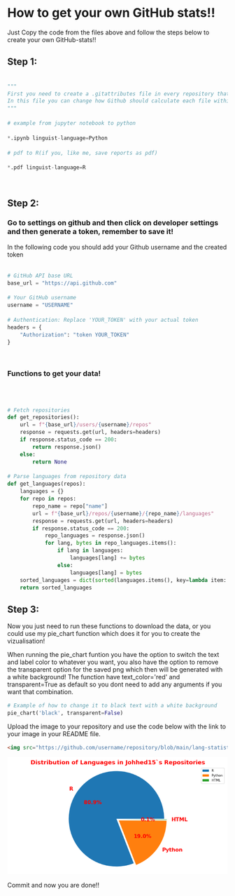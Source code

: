 # How to get your own GitHub stats!!

Just Copy the code from the files above and follow the steps below to create your own GitHub-stats!! 

## Step 1:
```Python

"""
First you need to create a .gitattributes file in every repository that calculates the statistics wrong.
In this file you can change how Github should calculate each file within each repository with the following code:
"""

# example from jupyter notebook to python

*.ipynb linguist-language=Python 

# pdf to R(if you, like me, save reports as pdf)

*.pdf linguist-language=R

```
<br>

## Step 2:

### Go to settings on github and then click on developer settings and then generate a token, remember to save it!


In the following code you should add your Github username and the created token
<br>

```Python

# GitHub API base URL
base_url = "https://api.github.com"

# Your GitHub username
username = "USERNAME"

# Authentication: Replace 'YOUR_TOKEN' with your actual token
headers = {
    "Authorization": "token YOUR_TOKEN"
}

```
<br>

### Functions to get your data!

<br>

```Python

# Fetch repositories
def get_repositories():
    url = f"{base_url}/users/{username}/repos"
    response = requests.get(url, headers=headers)
    if response.status_code == 200:
        return response.json()
    else:
        return None

# Parse languages from repository data
def get_languages(repos):
    languages = {}
    for repo in repos:
        repo_name = repo["name"]
        url = f"{base_url}/repos/{username}/{repo_name}/languages"
        response = requests.get(url, headers=headers)
        if response.status_code == 200:
            repo_languages = response.json()
            for lang, bytes in repo_languages.items():
                if lang in languages:
                    languages[lang] += bytes
                else:
                    languages[lang] = bytes
    sorted_languages = dict(sorted(languages.items(), key=lambda item: item[1], reverse=True))
    return sorted_languages

```

## Step 3:

Now you just need to run these functions to download the data, or you could use my pie_chart function which does it for you to create the vizualisation!

When running the pie_chart funtion you have the option to switch the text and label color to whatever you want, you also have the option to remove the transparent option for the saved png which then will be generated with a white background! The function have text_color='red' and transparent=True as default so you dont need to add any arguments if you want that combination. 

```Python
# Example of how to change it to black text with a white background
pie_chart('black', transparent=False)

```

Upload the image to your repository and use the code below with the link to your image in your README file.

```md
<img src="https://github.com/username/repository/blob/main/lang-statistics.png" alt="Graphic">	

```
<img src="https://github.com/Johhed15/Johhed15/blob/main/lang-statistics.png" alt="Graphic">	



Commit and now you are done!!
